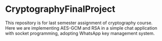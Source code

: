 # CryptographyFinalProject
This repository is for last semester assignment of cryptography course. Here we are implementing AES-GCM and RSA in a simple chat application with socket programming, adopting WhatsApp key management system.
